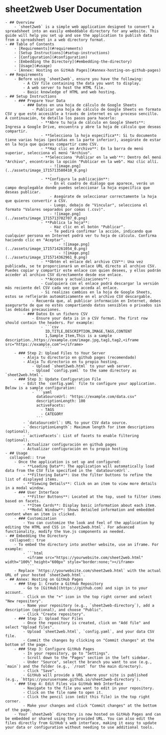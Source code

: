 # sheet2web User Documentation
	- ## Overview
		- `sheet2web` is a simple web application designed to convert a spreadsheet into an easily embeddable directory for any website. This guide will help you set up and use the application to publish data from a spreadsheet in a web directory format.
	- ## Table of Contents
		- [Requirements](#requirements)
		- [Setup Instructions](#setup-instructions)
		- [Configuration](#configuration)
		- [Embedding the Directory](#embedding-the-directory)
		- [Usage](#usage)
		- [Annex: Hosting on GitHub Pages](#annex-hosting-on-github-pages)
	- ## Requirements
		- Before using `sheet2web`, ensure you have the following:
			- A CSV file containing the data you want to display.
			- A web server to host the HTML file.
			- Basic knowledge of HTML and web hosting.
	- ## Setup Instructions
		- ### Prepare Your Data
			- ### Datos en una hoja de cálculo de Google Sheets
				- Publicar una hoja de cálculo de Google Sheets en formato CSV y que esté accesible a través de internet es un proceso sencillo. A continuación, te detallo los pasos para hacerlo:
					- **Abre tu hoja de cálculo en Google Sheets**: Ingresa a Google Drive, encuentra y abre la hoja de cálculo que deseas compartir.
					- **Selecciona la hoja específica**: Si tu documento tiene varias hojas (pestañas en la parte inferior), asegúrate de estar en la hoja que quieres compartir como CSV.
					- **Haz clic en Archivo**: En la barra de menú superior, selecciona el menú "Archivo".
					- **Selecciona 'Publicar en la web'**: Dentro del menú "Archivo", encontrarás la opción "Publicar en la web". Haz clic allí.
						- ![image.png](../assets/image_1715713580410_0.png)
						-
					- **Configura la publicación**:
						- En el cuadro de diálogo que aparece, verás un campo desplegable donde puedes seleccionar la hoja específica que deseas publicar.
						- Asegúrate de seleccionar correctamente la hoja que quieres convertir a CSV.
						- Luego, debajo de "Vincular", selecciona el formato "Valores separados por comas (.csv)".
						- ![image.png](../assets/image_1715713702707_0.png)
					- **Publica la hoja**:
						- Haz clic en el botón "Publicar".
						- Te pedirá confirmar la acción, indicando que cualquier persona en Internet podrá ver tu hoja de cálculo. Confirma haciendo clic en "Aceptar".
							- ![image.png](../assets/image_1715714261054_0.png)
							- ![image.png](../assets/image_1715714362961_0.png)
					- **Obtén el enlace del archivo CSV**: Una vez publicada, se te proporcionará un enlace URL directo al archivo CSV. Puedes copiar y compartir este enlace con quien desees, y ellos podrán acceder al archivo CSV directamente desde ese enlace.
					- **Acceso y actualizaciones**:
					- Cualquiera con el enlace podrá descargar la versión más reciente del CSV cada vez que acceda al enlace.
					- Si realizas cambios en la hoja de Google Sheets, estos se reflejarán automáticamente en el archivo CSV descargable.
				- Recuerda que, al publicar información en Internet, debes asegurarte de que no estés compartiendo datos sensibles o privados sin las debidas precauciones.
			- ### Datos En un fichero CSV
				- Ensure your data is in a CSV format. The first row should contain the headers. For example:
					- ```csv
					  ID,TITLE,DESCRIPTION,IMAGE,TAGS,CONTENT
					  1,Sample Item,This is a sample description.,https://example.com/image.jpg,tag1,tag2,<iframe src="https://example.com"></iframe>
					  ```
		- ### Step 2: Upload Files to Your Server
			- Aloja tu directorio en github pages (recomendado)
			- Aloja Tu directorio en tu propio hosting.
				- Upload `sheet2web.html` to your web server.
				- Upload `config.yaml` to the same directory as `sheet2web.html`.
		- ### Step 3: Update Configuration File
			- Edit the `config.yaml` file to configure your application. Below is a sample configuration:
				- ```yaml
				  dataSourceUrl: "https://example.com/data.csv"
				  descriptionLength: 100
				  activeFacets:
				    - TAGS
				    - CATEGORY
				  ```
			- `dataSourceUrl`: URL to your CSV data source.
			- `descriptionLength`: Maximum length for item descriptions (optional).
			- `activeFacets`: List of facets to enable filtering (optional).
			- Actualizar configuración en github pages
			- Actualizar configuración en tu propio hosting
	- ## Usage
	  collapsed:: true
		- Once the application is set up and configured:
			- **Loading Data**: The application will automatically load data from the CSV file specified in the `dataSourceUrl`.
			- **Filtering Data**: Use the filter buttons to refine the list of displayed items.
			- **Viewing Details**: Click on an item to view more details in a modal window.
		- ### User Interface
			- **Filter Buttons**: Located at the top, used to filter items based on facets.
			- **Item Cards**: Display basic information about each item.
			- **Modal Window**: Shows detailed information and embedded content when an item is clicked.
		- ### Customization
			- You can customize the look and feel of the application by editing the HTML and CSS in `sheet2web.html`. For advanced functionality, modify the Vue.js components as needed.
	- ## Embedding the Directory
	  collapsed:: true
		- To embed the directory into another website, use an iframe. For example:
			- ```html
			  <iframe src="https://yourwebsite.com/sheet2web.html" width="100%" height="600px" style="border:none;"></iframe>
			  ```
		- Replace `https://yourwebsite.com/sheet2web.html` with the actual URL of your hosted `sheet2web.html`.
	- ## Annex: Hosting on GitHub Pages
		- ### Step 1: Create a GitHub Repository
			- Go to [GitHub](https://github.com) and sign in to your account.
			- Click on the "+" icon in the top right corner and select "New repository".
			- Name your repository (e.g., `sheet2web-directory`), add a description (optional), and choose "Public".
			- Click "Create repository".
		- ### Step 2: Upload Your Files
			- Once the repository is created, click on "Add file" and select "Upload files".
			- Upload `sheet2web.html`, `config.yaml`, and your data CSV file.
			- Commit the changes by clicking on "Commit changes" at the bottom of the page.
		- ### Step 3: Configure GitHub Pages
			- In your repository, go to "Settings".
			- Scroll down to the "Pages" section in the left sidebar.
			- Under "Source", select the branch you want to use (e.g., `main`) and the folder (e.g., `/root` for the main directory).
			- Click "Save".
			- GitHub will provide a URL where your site is published (e.g., `https://yourusername.github.io/sheet2web-directory`).
		- ### Step 4: Edit Files via GitHub Web Interface
			- Navigate to the file you want to edit in your repository.
			- Click on the file name to open it.
			- Click the pencil icon (edit this file) in the top right corner.
			- Make your changes and click "Commit changes" at the bottom of the page.
		- Your `sheet2web` directory is now hosted on GitHub Pages and can be embedded or shared using the provided URL. You can also edit the files directly from GitHub's web interface, making it easy to update your data or configuration without needing to use additional tools.